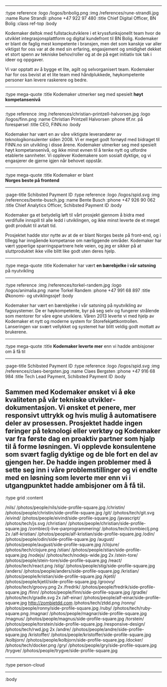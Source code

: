 

--------------------------------------------------------------------------------
:type reference
:logo /logos/bnbolig.png
:img /references/rune-strandli.jpg
:name Rune Strandli
:phone +47 922 97 480
:title Chief Digital Officer, BN Bolig
:class ref-top
:body

Kodemaker deltok med fullstackutviklere i et kryssfunksjonellt team hvor de utviklet integrasjonsplattform og digital kundefront til BN Bolig. Kodemaker er blant de faglig mest kompetente i bransjen, men det som kanskje var aller viktigst for oss var at de med sin erfaring, engasjement og smidighet dekket et stort spenn av tekniske behov/roller og at de på eget initiativ tok tak i ideer og oppgaver.

Vi var opptatt av å bygge et lite, agilt og selvorganisert team. Kodemaker har for oss bevist at et lite team med håndplukkede, høykompetente personer kan levere raskerere og bedre.



--------------------------------------------------------------------------------
:type mega-quote
:title Kodemaker utmerker seg med spesielt **høyt kompetansenivå**

--------------------------------------------------------------------------------
:type reference
:img /references/christian-printzell-halvorsen.jpg
:logo /logos/finn.png
:name Christian Printzell Halvorsen
:phone tlf.nr. på forespørsel
:title CEO, FINN.no
:body

Kodemaker har vært en av våre viktigste leverandører av teknologikonsulenter
siden 2008. Vi er meget godt fornøyd med bidraget til FINN.no
sin utvikling i disse årene. Kodemaker utmerker seg med spesielt høyt
kompetansenivå, og ikke minst evnen til å tenke nytt og utfordre etablerte
sannheter. Vi opplever Kodemakere som sosialt dyktige, og vi engasjerer de
gjerne igjen når behovet oppstår.

--------------------------------------------------------------------------------
:type mega-quote
:title Kodemaker er blant<br> **Norges beste på frontend**

--------------------------------------------------------------------------------
:page-title Schibsted Payment ID
:type reference
:logo /logos/spid.svg
:img /references/bente-busch.jpg
:name Bente Busch
:phone +47 926 90 062
:title Chief Analytics Officer, Schibsted Payment ID
:body

Kodemaker ga et betydelig løft til vårt prosjekt gjennom å bidra med verdifulle 
innspill til alle ledd i utviklingen, og ikke minst leverte de et meget godt 
produkt til avtalt tid. 

Prosjektet hadde stor nytte av at de er blant Norges 
beste på front-end, og i tillegg har inngående kompetanse om nærliggende områder. 
Kodemaker har vært ypperlige sparringspartnere hele veien, og jeg er sikker på 
at sluttproduktet ikke ville blitt like godt uten deres hjelp. 

--------------------------------------------------------------------------------
:type mega-quote
:title Kodemaker har vært **en bærebjelke i vår satsning** på nyutvikling

--------------------------------------------------------------------------------
:type reference
:img /references/torkel-randem.jpg
:logo /logos/animalia.png
:name Torkel Randem
:phone +47 991 68 897
:title Økonomi- og utviklingssjef
:body

Kodemaker har vært en bærebjelke i vår satsning på nyutvikling av fagssystemer.
De er høykompetente, byr på seg selv og fungerer strålende som mentorer for våre
egne utviklere. Våren 2013 leverte vi med hjelp av Kodemaker et nytt og moderne
system for Storefekjøttkontrollen. Lanseringen var svært vellykket og systemet
har blitt veldig godt mottatt av brukerene.

--------------------------------------------------------------------------------
:type mega-quote
:title **Kodemaker leverte mer** enn vi hadde ambisjoner om å få til

--------------------------------------------------------------------------------
:page-title Schibsted Payment ID
:type reference
:logo /logos/spid.svg
:img /references/claes-bergsten.jpg
:name Claes Bergsten
:phone +47 916 68 984
:title Tech Lead Payment, Schibsted Payment ID
:body

Sammen med Kodemaker ønsket vi å øke kvaliteten på vår tekniske
utvikler&shy;dokumentasjon. Vi ønsket et penere, mer responsivt uttrykk og hvis mulig
å automatisere deler av prosessen. Prosjektet hadde ingen føringer på teknologi
eller verktøy og Kodemaker var fra første dag en proaktiv partner som hjalp
til å forme løsningen. Vi opplevde konsulentene som svært faglig dyktige og de
ble fort en del av gjengen her. De hadde ingen problemer med å sette seg inn i
våre problemstillinger og vi endte med en løsning som leverte mer enn vi i
utgangpunktet hadde ambisjoner om å få til.
--------------------------------------------------------------------------------
:type grid
:content

/nils/                             /photos/people/nils/side-profile-square.jpg
/christin/                         /photos/people/christin/side-profile-square.jpg
/git/                              /photos/tech/git.svg
/eivind/                           /photos/people/eivind/side-profile-square.jpg
/javascript/                       /photos/tech/js.svg
/christian/                        /photos/people/christian/side-profile-square.jpg
/zombieclj-live-parprogrammering/  /photos/tech/zombieclj.png 2x
/alf-kristian/                     /photos/people/alf-kristian/side-profile-square.jpg
/odin/                             /photos/people/odin/side-profile-square.jpg
/august/                           /photos/people/august/side-profile-square.jpg
/clojure/                          /photos/tech/clojure.png
/stian/                            /photos/people/stian/side-profile-square.jpg
/nodejs/                           /photos/tech/nodejs-wide.jpg 2x
/stein-tore/                       /photos/people/stein-tore/side-profile-square.jpg
/react/                            /photos/tech/react.png
/stig/                             /photos/people/stig/side-profile-square.jpg
/anders/                           /photos/people/anders/side-profile-square.jpg
/kristian/                         /photos/people/kristian/side-profile-square.jpg
/kjetil/                           /photos/people/kjetil/side-profile-square.jpg
/groovy/                           /photos/tech/groovy.png 2x
/fredrik/                          /photos/people/fredrik/side-profile-square.jpg
/finn/                             /photos/people/finn/side-profile-square.jpg
/gradle/                           /photos/tech/gradle.svg 2x
/alf-einar/                        /photos/people/alf-einar/side-profile-square.jpg
http://zombietdd.com               /photos/tech/ztdd.png
/ronny/                            /photos/people/ronny/side-profile-square.jpg
/ruby/                             /photos/tech/ruby-square.png
/magnar/                           /photos/people/magnar/side-profile-square.jpg
/magnus/                           /photos/people/magnus/side-profile-square.jpg
/torstein/                         /photos/people/torstein/side-profile-square.jpg
/responsive-design/                /photos/tech/rwd.jpg 2x
/andre/                            /photos/people/andre/side-profile-square.jpg
/kristoffer/                       /photos/people/kristoffer/side-profile-square.jpg
/kolbjorn/                         /photos/people/kolbjorn/side-profile-square.jpg
/docker/                           /photos/tech/docker.png
/gry/                              /photos/people/gry/side-profile-square.jpg
/trygve/                           /photos/people/trygve/side-profile-square.jpg

--------------------------------------------------------------------------------
:type person-cloud

--------------------------------------------------------------------------------
:body


